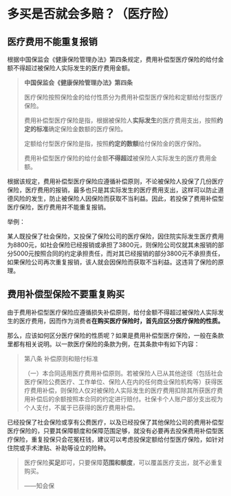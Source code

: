 # 多买是否就会多赔？（医疗险）

## 医疗费用不能重复报销

根据中国保监会《健康保险管理办法》第四条规定，费用补偿型医疗保险的给付金额不得超过被保险人实际发生的医疗费用金额。

> **中国保监会《健康保险管理办法》第四条**
>
> 医疗保险按照保险金的给付性质分为费用补偿型医疗保险和定额给付型医疗保险。
>
> 费用补偿型医疗保险是指，根据被保险人**实际发生**的医疗费用支出，按照**约定的标准**确定保险金数额的医疗保险。
>
> 定额给付型医疗保险是指，按照**约定的数额**给付保险金的医疗保险。
>
> 费用补偿型医疗保险的给付金额**不得超过**被保险人实际发生的医疗费用金额。

根据该规定，费用补偿型医疗保险应遵循补偿原则，不论被保险人投保了几份医疗保险，医疗费用的报销，最多也只是其实际发生的医疗费用支出，这样可以防止道德风险的发生，防止被保险人因保险而获取不当利益。因此，若投保了费用补偿型医疗保险，医疗费用并不能重复报销。

举例：

某人既投保了社会保险，又投保了保险公司的医疗保险，因住院实际发生医疗费用为8800元，如社会保险已经报销或承担了3800元，则保险公司仅就其未报销的部分5000元按照合同的约定承担责任，而对其已经报销的部分3800元不承担责任，如果保险公司再次重复报销，该人就会因保险而获取不当利益。这违背了保险的原理。

## 费用补偿型保险不要重复购买

由于费用补偿型医疗保险应遵循损失补偿原则，给付金额不得超过被保险人实际发生的医疗费用，因而作为消费者**在购买医疗保险时，首先应区分医疗保险的性质。**

那么，应该如何区分医疗保险的性质呢？如果是费用补偿型医疗保险，一般在条款里都有相关说明。以一款医疗保险的条款为例，在其条款中有如下内容：

> 第八条 补偿原则和赔付标准
>
> （一）本合同适用医疗费用补偿原则。若被保险人已从其他途径（包括社会医疗保险公费医疗、工作单位、保险人在内的任何商业保险机构等）获得医疗费用补偿，则保险人仅对被保险人实际发生的医疗费用扣除其所获医疗费用补偿后的余额按照本合同的约定进行赔付。社保卡个人账户部分支出视为个人支付，不属于已获得的医疗费用补偿。

已经投保了社会保险或享有公费医疗，以及已经投保了其他保险公司的费用补偿型医疗保险的，只要其保障额度和保障范围足够，就没有必要再去投保费用补偿型医疗保险，重复投保只会花冤枉钱，建议可以考虑投保定额给付型医疗保险，如针对住院或手术津贴、补助等设立的险种。

> 医疗保险**买足**即可，只要保障**范围和额度**，可以覆盖医疗支出，就不必重复购买。
>
> ——知会保



